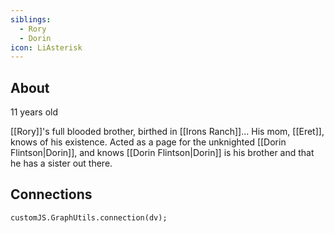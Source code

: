```yaml
---
siblings:
  - Rory
  - Dorin
icon: LiAsterisk
---
```

## About

11 years old

[[Rory]]'s full blooded brother, birthed in [[Irons Ranch]]... His mom, [[Eret]], knows of his existence. Acted as a page for the unknighted [[Dorin Flintson|Dorin]], and knows [[Dorin Flintson|Dorin]] is his brother and that he has a sister out there.

## Connections

```dataviewjs
customJS.GraphUtils.connection(dv);
```
